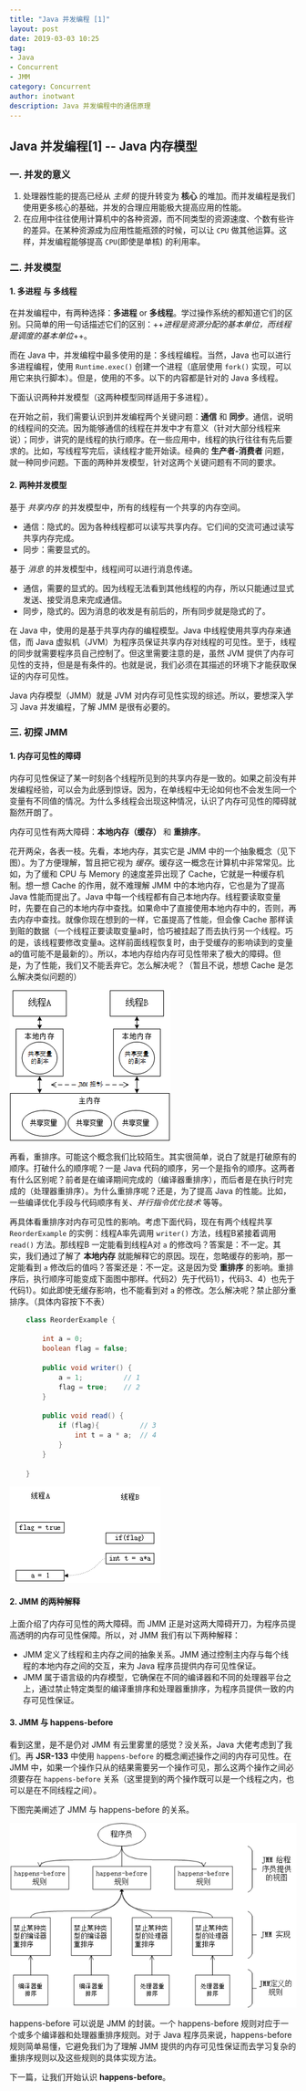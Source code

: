 ```yaml
---
title: "Java 并发编程 [1]"
layout: post
date: 2019-03-03 10:25
tag:
- Java
- Concurrent
- JMM
category: Concurrent
author: inotwant
description: Java 并发编程中的通信原理
---
```


## Java 并发编程[1] -- Java 内存模型

### 一. 并发的意义

1. 处理器性能的提高已经从 *主频* 的提升转变为 **核心** 的堆加。而并发编程是我们使用更多核心的基础，并发的合理应用能极大提高应用的性能。
2. 在应用中往往使用计算机中的各种资源，而不同类型的资源速度、个数有些许的差异。在某种资源成为应用性能瓶颈的时候，可以让 `CPU` 做其他运算。这样，并发编程能够提高 `CPU`(即使是单核) 的利用率。

### 二. 并发模型

#### 1. 多进程 与 多线程

在并发编程中，有两种选择：**多进程** or **多线程**。学过操作系统的都知道它们的区别。只简单的用一句话描述它们的区别：++*进程是资源分配的基本单位，而线程是调度的基本单位*++。

而在 Java 中，并发编程中最多使用的是：多线程编程。当然，Java 也可以进行多进程编程，使用 `Runtime.exec()` 创建一个进程（底层使用 `fork()` 实现，可以用它来执行脚本）。但是，使用的不多。以下的内容都是针对的 Java 多线程。

下面认识两种并发模型（这两种模型同样适用于多进程）。

在开始之前，我们需要认识到并发编程两个关键问题：**通信** 和 **同步**。通信，说明的线程间的交流。因为能够通信的线程在并发中才有意义（针对大部分线程来说）；同步，讲究的是线程的执行顺序。在一些应用中，线程的执行往往有先后要求的。比如，写线程写完后，读线程才能开始读。经典的 **生产者-消费者** 问题，就一种同步问题。下面的两种并发模型，针对这两个关键问题有不同的要求。

#### 2. 两种并发模型

基于 *共享内存* 的并发模型中，所有的线程有一个共享的内存空间。

- 通信：隐式的。因为各种线程都可以读写共享内存。它们间的交流可通过读写共享内存完成。
- 同步：需要显式的。

基于 *消息* 的并发模型中，线程间可以进行消息传递。

- 通信，需要的显式的。因为线程无法看到其他线程的内存，所以只能通过显式发送、接受消息来完成通信。
- 同步，隐式的。因为消息的收发是有前后的，所有同步就是隐式的了。

在 Java 中，使用的是基于共享内存的编程模型。Java 中线程使用共享内存来通信，而 Java 虚拟机（JVM）为程序员保证共享内存对线程的可见性。至于，线程的同步就需要程序员自己控制了。但这里需要注意的是，虽然 JVM 提供了内存可见性的支持，但是是有条件的。也就是说，我们必须在其描述的环境下才能获取保证的内存可见性。

Java 内存模型（JMM）就是 JVM 对内存可见性实现的综述。所以，要想深入学习 Java 并发编程，了解 JMM 是很有必要的。

### 三. 初探 JMM

#### 1. 内存可见性的障碍

内存可见性保证了某一时刻各个线程所见到的共享内存是一致的。如果之前没有并发编程经验，可以会为此感到惊讶。因为，在单线程中无论如何也不会发生同一个变量有不同值的情况。为什么多线程会出现这种情况，认识了内存可见性的障碍就豁然开朗了。

内存可见性有两大障碍：**本地内存（缓存）** 和 **重排序**。

花开两朵，各表一枝。先看，本地内存，其实它是 JMM 中的一个抽象概念（见下图）。为了方便理解，暂且把它视为 *缓存*。缓存这一概念在计算机中非常常见。比如，为了缓和 CPU 与 Memory 的速度差异出现了 Cache，它就是一种缓存机制。想一想 Cache 的作用，就不难理解 JMM 中的本地内存，它也是为了提高 Java 性能而提出了。Java 中每一个线程都有自己本地内存。线程要读取变量时，先要在自己的本地内存中查找。如果命中了直接使用本地内存中的，否则，再去内存中查找。就像你现在想到的一样，它虽提高了性能，但会像 Cache 那样读到赃的数据（一个线程正要读取变量a时，恰巧被挂起了而去执行另一个线程。巧的是，该线程要修改变量a。这样前面线程恢复时，由于受缓存的影响读到的变量a的值可能不是最新的）。所以，本地内存给内存可见性带来了极大的障碍。但是，为了性能，我们又不能丢弃它。怎么解决呢？（暂且不说，想想 Cache 是怎么解决类似问题的）

![JMM](https://raw.githubusercontent.com/INotWant/INotWant.github.io/master/assets/images/2019-03-03/JMM-1.png "Java 内存模型")

再看，重排序。可能这个概念我们比较陌生。其实很简单，说白了就是打破原有的顺序。打破什么的顺序呢？一是 Java 代码的顺序，另一个是指令的顺序。这两者有什么区别呢？前者是在编译期间完成的（编译器重排序），而后者是在执行时完成的（处理器重排序）。为什么重排序呢？还是，为了提高 Java 的性能。比如，一些编译优化手段与代码顺序有关、*并行指令优化技术* 等等。

再具体看重排序对内存可见性的影响。考虑下面代码，现在有两个线程共享 `ReorderExample` 的实例：线程A率先调用 `writer()` 方法，线程B紧接着调用 `read()` 方法。那线程B 一定能看到线程A对 `a` 的修改吗？答案是：不一定。其实，我们通过了解了 **本地内存** 就能解释它的原因。现在，忽略缓存的影响，那一定能看到 `a` 修改后的值吗？答案还是：不一定。这是因为受 **重排序** 的影响。重排序后，执行顺序可能变成下面图中那样。代码2）先于代码1），代码3、4）也先于代码1）。如此即使无缓存影响，也不能看到对 `a` 的修改。怎么解决呢？禁止部分重排序。（具体内容按下不表）

``` java
    class ReorderExample {

        int a = 0;
        boolean flag = false;

        public void writer() {
            a = 1;          // 1
            flag = true;    // 2
        }

        public void read() {
            if (flag){          // 3
                int t = a * a;  // 4
            }
        }

    }
```

![reorder-example](https://raw.githubusercontent.com/INotWant/INotWant.github.io/master/assets/images/2019-03-03/reorder-example.png "reorder-example")

#### 2. JMM 的两种解释

上面介绍了内存可见性的两大障碍。而 JMM 正是对这两大障碍开刀，为程序员提高透明的内存可见性保障。所以，对 JMM 我们有以下两种解释：

- JMM 定义了线程和主内存之间的抽象关系。JMM 通过控制主内存与每个线程的本地内存之间的交互，来为 Java 程序员提供内存可见性保证。
- JMM 属于语言级的内存模型，它确保在不同的编译器和不同的处理器平台之上，通过禁止特定类型的编译重排序和处理器重排序，为程序员提供一致的内存可见性保证。

#### 3. JMM 与 happens-before

看到这里，是不是仍对 JMM 有云里雾里的感觉？没关系，Java 大佬考虑到了我们。再 **JSR-133** 中使用 `happens-before` 的概念阐述操作之间的内存可见性。在 JMM 中，如果一个操作只从的结果需要另一个操作可见，那么这两个操作之间必须要存在 `happens-before` 关系（这里提到的两个操作既可以是一个线程之内，也可以是在不同线程之间）。

下图完美阐述了 JMM 与 happens-before 的关系。

![happens-before_JMM](https://raw.githubusercontent.com/INotWant/INotWant.github.io/master/assets/images/2019-03-03/happens-before_JMM.png "happens-before_JMM")

happens-before 可以说是 JMM 的封装。一个 happens-before 规则对应于一个或多个编译器和处理器重排序规则。对于 Java 程序员来说，happens-before 规则简单易懂，它避免我们为了理解 JMM 提供的内存可见性保证而去学习复杂的重排序规则以及这些规则的具体实现方法。

下一篇，让我们开始认识 **happens-before**。
